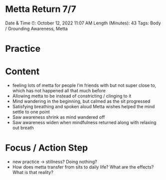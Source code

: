 # Metta Return 7/7

Date & Time ⏰: October 12, 2022 11:07 AM
Length (Minutes): 43
Tags: Body / Grounding Awareness, Metta

# Practice

# Content

- feeling lots of metta for people I’m friends with but not super close to, which has not happened all that much before
- Allowing metta to be instead of constricting / clinging to it
- Mind wandering in the beginning, but calmed as the sit progressed
- Satisfying breathing and spoken aloud Metta wishes helped the mind settle to one point
- Saw awareness shrink as mind wandered off
- Saw awareness widen when mindfulness returned along with relaxing out breath

# Focus / Action Step

- new practice → stillness? Doing nothing?
- How does metta transfer from sits to daily life? What are the effects? What is that reality?